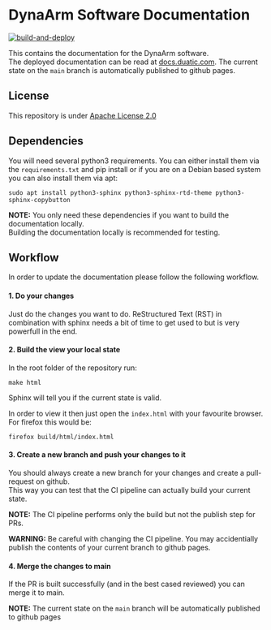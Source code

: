 # DynaArm Software Documentation

[![build-and-deploy](https://github.com/Duatic/dynaarm_software_documentation/actions/workflows/build-and-deploy.yml/badge.svg)](https://github.com/Duatic/dynaarm_software_documentation/actions/workflows/build-and-deploy.yml)

This contains the documentation for the DynaArm software. \
The deployed documentation can be read at [docs.duatic.com](https://docs.duatic.com). 
The current state on the `main` branch is automatically published to github pages.

## License

This repository is under [Apache License 2.0](./LICENSE)

## Dependencies 

You will need several python3 requirements. You can either install them via the `requirements.txt` and pip install or if you are on a Debian based system you can also install them via apt:

```
sudo apt install python3-sphinx python3-sphinx-rtd-theme python3-sphinx-copybutton
```

__NOTE:__ You only need these dependencies if you want to build the documentation locally.\
Building the documentation locally is recommended for testing.



## Workflow

In order to update the documentation please follow the following workflow.

#### 1. Do your changes

Just do the changes you want to do. ReStructured Text (RST) in combination with sphinx needs a bit of time to get used to but is very powerfull in the end.

#### 2. Build the view your local state

In the root folder of the repository run:

```
make html
```

Sphinx will tell you if the current state is valid.

In order to view it then just open the `index.html` with your favourite browser. For firefox this would be:

```
firefox build/html/index.html  
```

#### 3. Create a new branch and push your changes to it

You should always create a new branch for your changes and create a pull-request on github.\
This way you can test that the CI pipeline can actually build your current state.

__NOTE:__ The CI pipeline performs only the build but not the publish step for PRs. 

__WARNING:__ Be careful with changing the CI pipeline. You may accidentially publish the contents of your current branch to github pages.


#### 4. Merge the changes to main

If the PR is built successfully (and in the best cased reviewed) you can merge it to main.

__NOTE:__ The current state on the `main` branch will be automatically published to github pages

